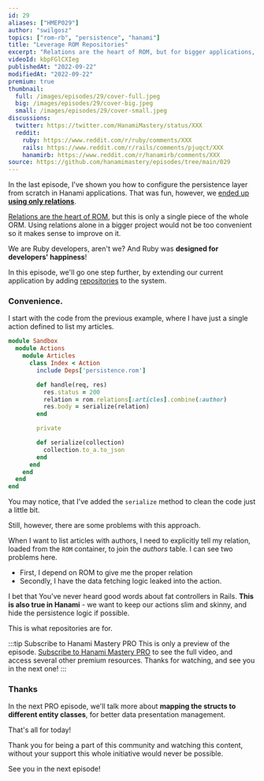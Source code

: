 ```yaml
---
id: 29
aliases: ["HMEP029"]
author: "swilgosz"
topics: ["rom-rb", "persistence", "hanami"]
title: "Leverage ROM Repositories"
excerpt: "Relations are the heart of ROM, but for bigger applications, you'll appreciate to know repositories."
videoId: kbpFGlCXIeg
publishedAt: "2022-09-22"
modifiedAt: "2022-09-22"
premium: true
thumbnail:
  full: /images/episodes/29/cover-full.jpeg
  big: /images/episodes/29/cover-big.jpeg
  small: /images/episodes/29/cover-small.jpeg
discussions:
  twitter: https://twitter.com/HanamiMastery/status/XXX
  reddit:
    ruby: https://www.reddit.com/r/ruby/comments/XXX
    rails: https://www.reddit.com/r/rails/comments/pjuqct/XXX
    hanamirb: https://www.reddit.com/r/hanamirb/comments/XXX
source: https://github.com/hanamimastery/episodes/tree/main/029
---
```


In the last episode, I've shown you how to configure the persistence layer from scratch in Hanami applications. That was fun, however, we [ended up **using only relations**](https://hanamimastery.com/episodes/28-configure-rom-from-scratch).

[Relations are the heart of ROM](https://rom-rb.org/learn/core/5.2/relations/), but this is only a single piece of the whole ORM. Using relations alone in a bigger project would not be too convenient so it makes sense to improve on it.

We are Ruby developers, aren't we? And Ruby was **designed for developers' happiness**!

In this episode, we'll go one step further, by extending our current application by adding [repositories](https://rom-rb.org/learn/repository/5.2/) to the system.

### Convenience.

I start with the code from the previous example, where I have just a single action defined to list my articles.

```ruby
module Sandbox
  module Actions
    module Articles
      class Index < Action
        include Deps['persistence.rom']

        def handle(req, res)
          res.status = 200
          relation = rom.relations[:articles].combine(:author)
          res.body = serialize(relation)
        end

        private

        def serialize(collection)
          collection.to_a.to_json
        end
      end
    end
  end
end

```

You may notice, that I've added the `serialize` method to clean the code just a little bit.

Still, however, there are some problems with this approach.

When I want to list articles with authors, I need to explicitly tell my relation, loaded from the `ROM` container, to join the _authors_ table. I can see two problems here.

-   First, I depend on ROM to give me the proper relation
-   Secondly, I have the data fetching logic leaked into the action.

I bet that You've never heard good words about fat controllers in Rails. **This is also true in Hanami** - we want to keep our actions slim and skinny, and hide the persistence logic if possible.

This is what repositories are for.

:::tip Subscribe to Hanami Mastery PRO
This is only a preview of the episode. [Subscribe to Hanami Mastery PRO](https://hanamimastery.podia.com/hanami-mastery-pro) to see the full video, and access several other premium resources. Thanks for watching, and see you in the next one!
:::

### Thanks

In the next PRO episode, we'll talk more about **mapping the structs to different entity classes**, for better data presentation management.

That's all for today!

Thank you for being a part of this community and watching this content, without your support this whole initiative would never be possible.

See you in the next episode!
